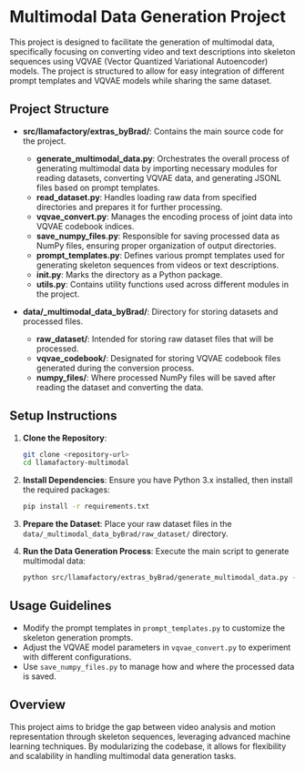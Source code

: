 # Multimodal Data Generation Project

This project is designed to facilitate the generation of multimodal data, specifically focusing on converting video and text descriptions into skeleton sequences using VQVAE (Vector Quantized Variational Autoencoder) models. The project is structured to allow for easy integration of different prompt templates and VQVAE models while sharing the same dataset.

## Project Structure

- **src/llamafactory/extras_byBrad/**: Contains the main source code for the project.
  - **generate_multimodal_data.py**: Orchestrates the overall process of generating multimodal data by importing necessary modules for reading datasets, converting VQVAE data, and generating JSONL files based on prompt templates.
  - **read_dataset.py**: Handles loading raw data from specified directories and prepares it for further processing.
  - **vqvae_convert.py**: Manages the encoding process of joint data into VQVAE codebook indices.
  - **save_numpy_files.py**: Responsible for saving processed data as NumPy files, ensuring proper organization of output directories.
  - **prompt_templates.py**: Defines various prompt templates used for generating skeleton sequences from videos or text descriptions.
  - **__init__.py**: Marks the directory as a Python package.
  - **utils.py**: Contains utility functions used across different modules in the project.

- **data/_multimodal_data_byBrad/**: Directory for storing datasets and processed files.
  - **raw_dataset/**: Intended for storing raw dataset files that will be processed.
  - **vqvae_codebook/**: Designated for storing VQVAE codebook files generated during the conversion process.
  - **numpy_files/**: Where processed NumPy files will be saved after reading the dataset and converting the data.

## Setup Instructions

1. **Clone the Repository**: 
   ```bash
   git clone <repository-url>
   cd llamafactory-multimodal
   ```

2. **Install Dependencies**: 
   Ensure you have Python 3.x installed, then install the required packages:
   ```bash
   pip install -r requirements.txt
   ```

3. **Prepare the Dataset**: 
   Place your raw dataset files in the `data/_multimodal_data_byBrad/raw_dataset/` directory.

4. **Run the Data Generation Process**: 
   Execute the main script to generate multimodal data:
   ```bash
   python src/llamafactory/extras_byBrad/generate_multimodal_data.py --args
   ```

## Usage Guidelines

- Modify the prompt templates in `prompt_templates.py` to customize the skeleton generation prompts.
- Adjust the VQVAE model parameters in `vqvae_convert.py` to experiment with different configurations.
- Use `save_numpy_files.py` to manage how and where the processed data is saved.

## Overview

This project aims to bridge the gap between video analysis and motion representation through skeleton sequences, leveraging advanced machine learning techniques. By modularizing the codebase, it allows for flexibility and scalability in handling multimodal data generation tasks.